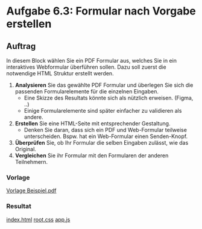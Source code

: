 # Aufgabe 6.3: Formular nach Vorgabe erstellen

## Auftrag
In diesem Block wählen Sie ein PDF Formular aus, welches Sie in ein interaktives Webformular überführen sollen.
Dazu soll zuerst die notwendige HTML Struktur erstellt werden.

1. **Analysieren** Sie das gewählte PDF Formular und überlegen Sie sich die passenden Formularelemente für die einzelnen Eingaben.
    - Eine Skizze des Resultats könnte sich als nützlich erweisen. (Figma, ..)
    - Einige Formularelemente sind später einfacher zu validieren als andere.
2. **Erstellen** Sie eine HTML-Seite mit entsprechender Gestaltung.
    - Denken Sie daran, dass sich ein PDF und Web-Formular teilweise unterscheiden. Bspw. hat ein Web-Formular einen Senden-Knopf.
3. **Überprüfen** Sie, ob Ihr Formular die selben Eingaben zulässt, wie das Original.
4. **Vergleichen** Sie ihr Formular mit den Formularen der anderen Teilnehmern.

### Vorlage
[Vorlage Beispiel.pdf](./Content/tunneldurchfahrt_20190406.pdf)

### Resultat

[index.html](./Content/index.html)
[root.css](./Content/root.css)
[app.js](./Content/app.js)
